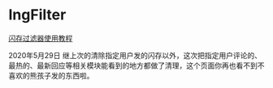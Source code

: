 # IngFilter
[闪存过滤器使用教程](https://www.cnblogs.com/sunshine-wy/p/11133987.html "默卿的博客")

2020年5月29日
继上次的清除指定用户发的闪存以外，这次把指定用户评论的、最热的、最新回应等相关模块能看到的地方都做了清理，这个页面你再也看不到不喜欢的熊孩子发的东西啦。
